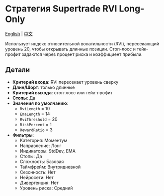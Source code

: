 # Стратегия Supertrade RVI Long-Only
[English](README.md) | [中文](README_cn.md)

Использует индекс относительной волатильности (RVI), пересекающий уровень 20, чтобы открывать длинные позиции. Стоп-лосс и тейк-профит задаются через процент риска и коэффициент прибыли.

## Детали

- **Критерий входа**: RVI пересекает уровень сверху
- **Длин/Шорт**: только длинные
- **Критерий выхода**: стоп-лосс или тейк-профит
- **Стопы**: Да
- **Значения по умолчанию**:
  - `RviLength` = 10
  - `EmaLength` = 14
  - `RviThreshold` = 20
  - `RiskPercent` = 1
  - `RewardRatio` = 3
- **Фильтры**:
  - Категория: Моментум
  - Направление: Лонг
  - Индикаторы: StdDev, EMA
  - Стопы: Да
  - Сложность: Базовая
  - Таймфрейм: Внутридневной
  - Сезонность: Нет
  - Нейросети: Нет
  - Дивергенция: Нет
  - Уровень риска: Средний

